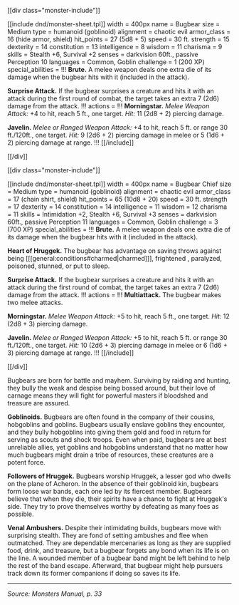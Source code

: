 [[div class="monster-include"]]

<a id="Bugbear"></a>

[[include dnd/monster-sheet.tpl]]
width = 400px
name = Bugbear
size = Medium
type = humanoid (goblinoid)
alignment = chaotic evil
armor_class = 16 (hide armor, shield)
hit_points = 27 (5d8 + 5)
speed = 30 ft.
strength = 15
dexterity = 14
constitution = 13
intelligence = 8
wisdom = 11
charisma = 9
skills = Stealth +6, Survival +2
senses = darkvision 60ft., passive Perception 10
languages = Common, Goblin
challenge = 1 (200 XP)
special_abilities = !!!
**Brute.** A melee weapon deals one extra die of its damage when the bugbear hits with it (included in the attack).

**Surprise Attack.** If the bugbear surprises a creature and hits it with an attack during the first round of combat, the target takes an extra 7 (2d6) damage from the attack.
!!!
actions = !!!
**Morningstar.** *Melee Weapon Attack:* +4 to hit, reach 5 ft., one target. *Hit:* 11 (2d8 + 2) piercing damage.

**Javelin.** *Melee or Ranged Weapon Attack:* +4 to hit, reach 5 ft. or range 30 ft./120ft., one target. *Hit:* 9 (2d6 + 2) piercing damage in melee or 5 (1d6 + 2) piercing damage at range.
!!!
[[/include]]

[[/div]]

[[div class="monster-include"]]

<a id="Bugbear-Chief"></a>

[[include dnd/monster-sheet.tpl]]
width = 400px
name = Bugbear Chief
size = Medium
type = humanoid (goblinoid)
alignment = chaotic evil
armor_class = 17 (chain shirt, shield)
hit_points = 65 (10d8 + 20)
speed = 30 ft.
strength = 17
dexterity = 14
constitution = 14
intelligence = 11
wisdom = 12
charisma = 11
skills = Intimidation +2, Stealth +6, Survival +3
senses = darkvision 60ft., passive Perception 11
languages = Common, Goblin
challenge = 3 (700 XP)
special_abilities = !!!
**Brute.** A melee weapon deals one extra die of its damage when the bugbear hits with it (included in the attack).

**Heart of Hruggek.** The bugbear has advantage on saving throws against being [[[general:conditions#charmed|charmed]]], frightened , paralyzed, poisoned, stunned, or put to sleep.

**Surprise Attack.** If the bugbear surprises a creature and hits it with an attack during the first round of combat, the target takes an extra 7 (2d6) damage from the attack.
!!!
actions = !!!
**Multiattack.** The bugbear makes two melee attacks.

**Morningstar.** *Melee Weapon Attack:* +5 to hit, reach 5 ft., one target. *Hit:* 12 (2d8 + 3) piercing damage.

**Javelin.** *Melee or Ranged Weapon Attack:* +5 to hit, reach 5 ft. or range 30 ft./120ft., one target. *Hit:* 10 (2d6 + 3) piercing damage in melee or 6 (1d6 + 3) piercing damage at range.
!!!
[[/include]]

[[/div]]

Bugbears are born for battle and mayhem. Surviving by raiding and hunting, they bully the weak and despise being bossed around, but their love of carnage means they will fight for powerful masters if bloodshed and treasure are assured.

**Goblinoids.** Bugbears are often found in the company of their cousins, hobgoblins and goblins. Bugbears usually enslave goblins they encounter, and they bully hobgoblins into giving them gold and food in return for serving as scouts and shock troops. Even when paid, bugbears are at best unreliable allies, yet goblins and hobgoblins understand that no matter how much bugbears might drain a tribe of resources, these creatures are a potent force.

**Followers of Hruggek.** Bugbears worship Hruggek, a lesser god who dwells on the plane of Acheron. In the absence of their goblinoid kin, bugbears form loose war bands, each one led by its fiercest member. Bugbears believe that when they die, their spirits have a chance to fight at Hruggek's side. They try to prove themselves worthy by defeating as many foes as possible.

**Venal Ambushers.** Despite their intimidating builds, bugbears move with surprising stealth. They are fond of setting ambushes and flee when outmatched. They are dependable mercenaries as long as they are supplied food, drink, and treasure, but a bugbear forgets any bond when its life is on the line. A wounded member of a bugbear band might be left behind to help the rest of the band escape. Afterward, that bugbear might help pursuers track down its former companions if doing so saves its life.

----

*Source: Monsters Manual, p. 33*
